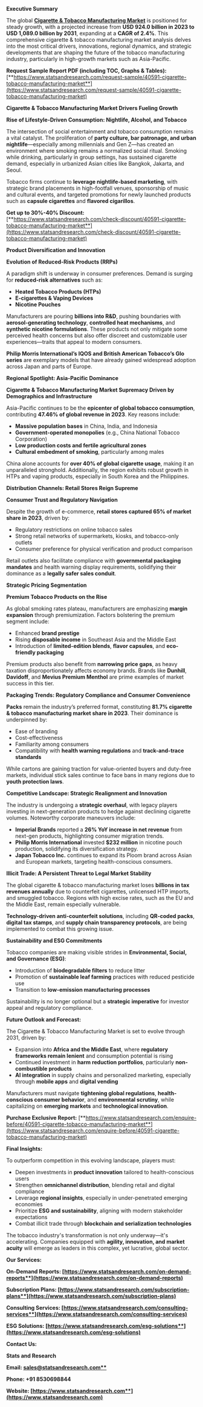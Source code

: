 ﻿**Executive Summary**

The global [**Cigarette & Tobacco Manufacturing Market**](https://www.statsandresearch.com/report/40591-cigarette-tobacco-manufacturing-market) is positioned for steady growth, with a projected increase from **USD 924.0 billion in 2023 to USD 1,089.0 billion by 2031**, expanding at a **CAGR of 2.4%**. This comprehensive cigarette & tobacco manufacturing market analysis delves into the most critical drivers, innovations, regional dynamics, and strategic developments that are shaping the future of the tobacco manufacturing industry, particularly in high-growth markets such as Asia-Pacific.

**Request Sample Report PDF (including TOC, Graphs & Tables):** [**https://www.statsandresearch.com/request-sample/40591-cigarette-tobacco-manufacturing-market**](https://www.statsandresearch.com/request-sample/40591-cigarette-tobacco-manufacturing-market)

**Cigarette & Tobacco Manufacturing Market Drivers Fueling Growth**

**Rise of Lifestyle-Driven Consumption: Nightlife, Alcohol, and Tobacco**

The intersection of social entertainment and tobacco consumption remains a vital catalyst. The proliferation of **party culture, bar patronage, and urban nightlife**—especially among millennials and Gen Z—has created an environment where smoking remains a normalized social ritual. Smoking while drinking, particularly in group settings, has sustained cigarette demand, especially in urbanized Asian cities like Bangkok, Jakarta, and Seoul.

Tobacco firms continue to **leverage nightlife-based marketing**, with strategic brand placements in high-footfall venues, sponsorship of music and cultural events, and targeted promotions for newly launched products such as **capsule cigarettes** and **flavored cigarillos**.

**Get up to 30%-40% Discount:** [**https://www.statsandresearch.com/check-discount/40591-cigarette-tobacco-manufacturing-market**](https://www.statsandresearch.com/check-discount/40591-cigarette-tobacco-manufacturing-market)

**Product Diversification and Innovation**

**Evolution of Reduced-Risk Products (RRPs)**

A paradigm shift is underway in consumer preferences. Demand is surging for **reduced-risk alternatives** such as:

- **Heated Tobacco Products (HTPs)**
- **E-cigarettes & Vaping Devices**
- **Nicotine Pouches**

Manufacturers are pouring **billions into R&D**, pushing boundaries with **aerosol-generating technology**, **controlled heat mechanisms**, and **synthetic nicotine formulations**. These products not only mitigate some perceived health concerns but also offer discreet and customizable user experiences—traits that appeal to modern consumers.

**Philip Morris International’s IQOS and British American Tobacco’s Glo series** are exemplary models that have already gained widespread adoption across Japan and parts of Europe.

**Regional Spotlight: Asia-Pacific Dominance**

**Cigarette & Tobacco Manufacturing Market Supremacy Driven by Demographics and Infrastructure**

Asia-Pacific continues to be the **epicenter of global tobacco consumption**, contributing **47.46% of global revenue in 2023**. Key reasons include:

- **Massive population bases** in China, India, and Indonesia
- **Government-operated monopolies** (e.g., China National Tobacco Corporation)
- **Low production costs and fertile agricultural zones**
- **Cultural embedment of smoking**, particularly among males

China alone accounts for **over 40% of global cigarette usage**, making it an unparalleled stronghold. Additionally, the region exhibits robust growth in HTPs and vaping products, especially in South Korea and the Philippines.

**Distribution Channels: Retail Stores Reign Supreme**

**Consumer Trust and Regulatory Navigation**

Despite the growth of e-commerce, **retail stores captured 65% of market share in 2023**, driven by:

- Regulatory restrictions on online tobacco sales
- Strong retail networks of supermarkets, kiosks, and tobacco-only outlets
- Consumer preference for physical verification and product comparison

Retail outlets also facilitate compliance with **governmental packaging mandates** and health warning display requirements, solidifying their dominance as a **legally safer sales conduit**.

**Strategic Pricing Segmentation**

**Premium Tobacco Products on the Rise**

As global smoking rates plateau, manufacturers are emphasizing **margin expansion** through premiumization. Factors bolstering the premium segment include:

- Enhanced **brand prestige**
- Rising **disposable income** in Southeast Asia and the Middle East
- Introduction of **limited-edition blends**, **flavor capsules**, and **eco-friendly packaging**

Premium products also benefit from **narrowing price gaps**, as heavy taxation disproportionately affects economy brands. Brands like **Dunhill**, **Davidoff**, and **Mevius Premium Menthol** are prime examples of market success in this tier.

**Packaging Trends: Regulatory Compliance and Consumer Convenience**

**Packs** remain the industry’s preferred format, constituting **81.7% cigarette & tobacco manufacturing market share in 2023**. Their dominance is underpinned by:

- Ease of branding
- Cost-effectiveness
- Familiarity among consumers
- Compatibility with **health warning regulations** and **track-and-trace standards**

While cartons are gaining traction for value-oriented buyers and duty-free markets, individual stick sales continue to face bans in many regions due to **youth protection laws**.

**Competitive Landscape: Strategic Realignment and Innovation**

The industry is undergoing a **strategic overhaul**, with legacy players investing in next-generation products to hedge against declining cigarette volumes. Noteworthy corporate maneuvers include:

- **Imperial Brands** reported a **26% YoY increase in net revenue** from next-gen products, highlighting consumer migration trends.
- **Philip Morris International** invested **$232 million** in nicotine pouch production, solidifying its diversification strategy.
- **Japan Tobacco Inc.** continues to expand its Ploom brand across Asian and European markets, targeting health-conscious consumers.

**Illicit Trade: A Persistent Threat to Legal Market Stability**

The global cigarette & tobacco manufacturing market loses **billions in tax revenues annually** due to counterfeit cigarettes, unlicensed HTP imports, and smuggled tobacco. Regions with high excise rates, such as the EU and the Middle East, remain especially vulnerable.

**Technology-driven anti-counterfeit solutions**, including **QR-coded packs**, **digital tax stamps**, and **supply chain transparency protocols**, are being implemented to combat this growing issue.

**Sustainability and ESG Commitments**

Tobacco companies are making visible strides in **Environmental, Social, and Governance (ESG)**:

- Introduction of **biodegradable filters** to reduce litter
- Promotion of **sustainable leaf farming** practices with reduced pesticide use
- Transition to **low-emission manufacturing processes**

Sustainability is no longer optional but a **strategic imperative** for investor appeal and regulatory compliance.

**Future Outlook and Forecast:**

The Cigarette & Tobacco Manufacturing Market is set to evolve through 2031, driven by:

- Expansion into **Africa and the Middle East**, where **regulatory frameworks remain lenient** and consumption potential is rising
- Continued investment in **harm reduction portfolios**, particularly **non-combustible products**
- **AI integration** in supply chains and personalized marketing, especially through **mobile apps** and **digital vending**

Manufacturers must navigate **tightening global regulations**, **health-conscious consumer behavior**, and **environmental scrutiny**, while capitalizing on **emerging markets** and **technological innovation**.

**Purchase Exclusive Report:** [**https://www.statsandresearch.com/enquire-before/40591-cigarette-tobacco-manufacturing-market**](https://www.statsandresearch.com/enquire-before/40591-cigarette-tobacco-manufacturing-market)

**Final Insights:**

To outperform competition in this evolving landscape, players must:

- Deepen investments in **product innovation** tailored to health-conscious users
- Strengthen **omnichannel distribution**, blending retail and digital compliance
- Leverage **regional insights**, especially in under-penetrated emerging economies
- Prioritize **ESG and sustainability**, aligning with modern stakeholder expectations
- Combat illicit trade through **blockchain and serialization technologies**

The tobacco industry's transformation is not only underway—it's accelerating. Companies equipped with **agility, innovation, and market acuity** will emerge as leaders in this complex, yet lucrative, global sector.

**Our Services:**

**On-Demand Reports: [https://www.statsandresearch.com/on-demand-reports**](https://www.statsandresearch.com/on-demand-reports)**

**Subscription Plans: [https://www.statsandresearch.com/subscription-plans**](https://www.statsandresearch.com/subscription-plans)**

**Consulting Services: [https://www.statsandresearch.com/consulting-services**](https://www.statsandresearch.com/consulting-services)**

**ESG Solutions: [https://www.statsandresearch.com/esg-solutions**](https://www.statsandresearch.com/esg-solutions)**

**Contact Us:**

**Stats and Research**

**Email: [sales@statsandresearch.com**](mailto:sales@statsandresearch.com)**

**Phone: +91 8530698844**

**Website: [https://www.statsandresearch.com**](https://www.statsandresearch.com)**

